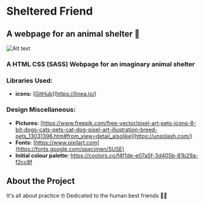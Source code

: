 # Sheltered Friend

## A webpage for an animal shelter 🐣
![Alt text](/Tamagotchi.gif)

### A HTML CSS (SASS) Webpage for an imaginary animal shelter

### Libraries Used:

- **icons:** [[GitHub](https://github.com/coreui/coreui-icons-react)](https://linea.io/)

### Design Miscellaneous:

- **Pictures:** [https://www.freepik.com/free-vector/pixel-art-pets-icons-8-bit-dogs-cats-pets-cat-dog-pixel-art-illustration-breed-pets_13031396.htm#from_view=detail_alsolike](https://unsplash.com/)
- **Fonts:** [https://www.pixilart.com](https://fonts.google.com/specimen/SUSE)
- **Initial colour palette:** https://coolors.co/f4f1de-e07a5f-3d405b-81b29a-f2cc8f

## About the Project

It's all about practice 🤓 
Dedicated to the human best friends 🐶🐾
